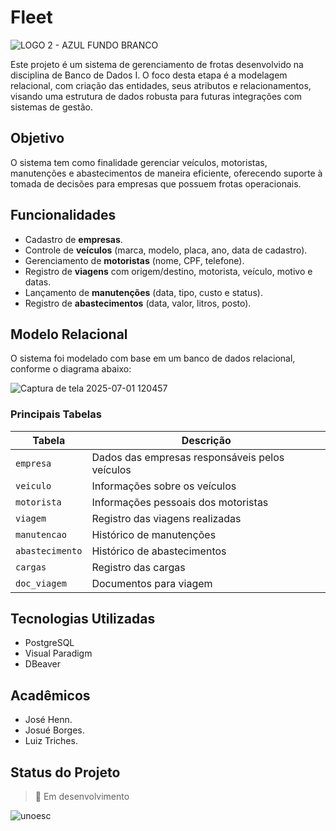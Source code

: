 # Fleet 

![LOGO 2 - AZUL FUNDO BRANCO](https://github.com/user-attachments/assets/42d9beaa-c63a-4d16-adb1-163f6a381a5b)


Este projeto é um sistema de gerenciamento de frotas desenvolvido na disciplina de Banco de Dados I. O foco desta etapa é a modelagem relacional, com criação das entidades, seus atributos e relacionamentos, visando uma estrutura de dados robusta para futuras integrações com sistemas de gestão.

## Objetivo

O sistema tem como finalidade gerenciar veículos, motoristas, manutenções e abastecimentos de maneira eficiente, oferecendo suporte à tomada de decisões para empresas que possuem frotas operacionais.

## Funcionalidades

- Cadastro de **empresas**.
- Controle de **veículos** (marca, modelo, placa, ano, data de cadastro).
- Gerenciamento de **motoristas** (nome, CPF, telefone).
- Registro de **viagens** com origem/destino, motorista, veículo, motivo e datas.
- Lançamento de **manutenções** (data, tipo, custo e status).
- Registro de **abastecimentos** (data, valor, litros, posto).

## Modelo Relacional

O sistema foi modelado com base em um banco de dados relacional, conforme o diagrama abaixo:

![Captura de tela 2025-07-01 120457](https://github.com/user-attachments/assets/f254294d-4f6a-4536-b5d2-67f60d303838)

### Principais Tabelas

| Tabela         | Descrição                                      |
|----------------|------------------------------------------------|
| `empresa`      | Dados das empresas responsáveis pelos veículos |
| `veiculo`      | Informações sobre os veículos                  |
| `motorista`    | Informações pessoais dos motoristas            |
| `viagem`       | Registro das viagens realizadas                |
| `manutencao`   | Histórico de manutenções                       |
| `abastecimento`| Histórico de abastecimentos                    |
| `cargas`       | Registro das cargas                            |
| `doc_viagem`   | Documentos para viagem                         |

## Tecnologias Utilizadas

- PostgreSQL
- Visual Paradigm
- DBeaver

## Acadêmicos

- José Henn.
- Josué Borges.
- Luiz Triches.

## Status do Projeto

> 🚧 Em desenvolvimento



![unoesc](https://github.com/user-attachments/assets/cd656d09-4c68-4c50-ab45-7eab4b3a9694)
